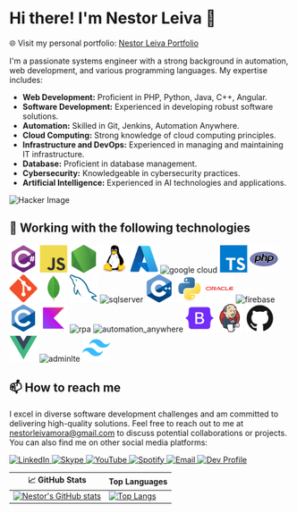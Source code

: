 # Hi there! I'm Nestor Leiva 👋

🌐 Visit my personal portfolio: [Nestor Leiva Portfolio](https://nestor-leiva.vercel.app/)

I'm a passionate systems engineer with a strong background in automation, web development, and various programming languages. My expertise includes:

- **Web Development:** Proficient in PHP, Python, Java, C++, Angular.
- **Software Development:** Experienced in developing robust software solutions.
- **Automation:** Skilled in Git, Jenkins, Automation Anywhere.
- **Cloud Computing:** Strong knowledge of cloud computing principles.
- **Infrastructure and DevOps:** Experienced in managing and maintaining IT infrastructure.
- **Database:** Proficient in database management.
- **Cybersecurity:** Knowledgeable in cybersecurity practices.
- **Artificial Intelligence:** Experienced in AI technologies and applications.

<p align="left">
<img src="https://img.freepik.com/fotos-premium/joven-hacker-pirateando-sistema-red-computadora-portatil_814249-990.jpg?w=1060" alt="Hacker Image" style="width: 75%; height: 300px; object-fit: contain">
</p>

## 💼 Working with the following technologies</h3>
<p align="left">
    <img src="https://raw.githubusercontent.com/devicons/devicon/master/icons/csharp/csharp-original.svg" alt="csharp" width="50" height="50" /> 
    <img src="https://raw.githubusercontent.com/devicons/devicon/master/icons/javascript/javascript-original.svg" alt="javascript" width="50" height="50" />
    <img src="https://raw.githubusercontent.com/devicons/devicon/master/icons/nodejs/nodejs-original.svg" alt="nodejs" width="50" height="50" /> 
    <img src="https://raw.githubusercontent.com/devicons/devicon/master/icons/linux/linux-original.svg" alt="linux" width="50" height="50" /> 
    <img src="https://raw.githubusercontent.com/devicons/devicon/master/icons/azure/azure-original.svg" alt="azure" width="50" height="50" />
    <img src="https://cdn.jsdelivr.net/gh/devicons/devicon/icons/googlecloud/googlecloud-original.svg" alt="google cloud" width="50" height="50" />
    <img src="https://raw.githubusercontent.com/devicons/devicon/master/icons/typescript/typescript-original.svg" alt="typescript" width="50" height="50" /> 
    <img src="https://raw.githubusercontent.com/devicons/devicon/master/icons/php/php-original.svg" alt="php" width="50" height="50" /> 
    <img src="https://raw.githubusercontent.com/devicons/devicon/master/icons/git/git-original.svg" alt="git" width="50" height="50" />
    <img src="https://raw.githubusercontent.com/devicons/devicon/master/icons/mongodb/mongodb-original.svg" alt="mongodb" width="50" height="50" /> 
    <img src="https://raw.githubusercontent.com/devicons/devicon/master/icons/mysql/mysql-original.svg" alt="mysql" width="50" height="50" /> 
    <img src="https://cdn.jsdelivr.net/gh/devicons/devicon/icons/microsoftsqlserver/microsoftsqlserver-plain-wordmark.svg" alt="sqlserver" width="50" height="50" />
    <img src="https://raw.githubusercontent.com/devicons/devicon/master/icons/cplusplus/cplusplus-original.svg" alt="cplusplus" width="50" height="50" /> 
    <img src="https://raw.githubusercontent.com/devicons/devicon/master/icons/python/python-original.svg" alt="python" width="50" height="50" />
    <img src="https://raw.githubusercontent.com/devicons/devicon/master/icons/oracle/oracle-original.svg" alt="oracle" width="50" height="50" />
    <img src="https://www.vectorlogo.zone/logos/firebase/firebase-icon.svg" alt="firebase" width="50" height="50" />
    <img src="https://raw.githubusercontent.com/devicons/devicon/master/icons/c/c-original.svg" alt="c" width="50" height="50" />
    <img src="https://raw.githubusercontent.com/devicons/devicon/master/icons/kotlin/kotlin-original.svg" alt="kotlin" width="50" height="50" />
    <img src="https://cdn.springpeople.com/media/Introduction%20to%20RPA.png" alt="rpa" width="50" height="50" />
    <img src="https://logowik.com/content/uploads/images/automation-anywhere1292.logowik.com.webp" alt="automation_anywhere" width="50" height="50" />
    <img src="https://raw.githubusercontent.com/devicons/devicon/master/icons/bootstrap/bootstrap-plain.svg" alt="bootstrap" width="50" height="50" />
    <img src="https://raw.githubusercontent.com/devicons/devicon/master/icons/jenkins/jenkins-original.svg" alt="jenkins" width="50" height="50" />
    <img src="https://raw.githubusercontent.com/devicons/devicon/master/icons/github/github-original.svg" alt="github" width="50" height="50" />
    <img src="https://raw.githubusercontent.com/devicons/devicon/master/icons/vuejs/vuejs-original.svg" alt="vuejs" width="50" height="50" />
    <img src="https://adminlte.io/themes/v3/dist/img/AdminLTELogo.png" alt="adminlte" width="50" height="50" />
    <img src="https://raw.githubusercontent.com/devicons/devicon/master/icons/tailwindcss/tailwindcss-original.svg" alt="tailwindcss" width="50" height="50" />
</p>

## 📫 How to reach me
I excel in diverse software development challenges and am committed to delivering high-quality solutions. Feel free to reach out to me at [nestorleivamora@gmail.com](mailto:nestorleivamora@gmail.com) to discuss potential collaborations or projects. You can also find me on other social media platforms:

<p align="left">
  <a href="https://www.linkedin.com/in/nestor-david-leiva-mora-cr" target="_blank">
    <img src="https://img.shields.io/badge/linkedin-%230077B5.svg?&style=for-the-badge&logo=linkedin&logoColor=white&color=071A2C" alt="LinkedIn" height="40" width="auto">
  </a>
  <a href="https://join.skype.com/invite/gJUZ6fipHNgG" target="_blank">
    <img src="https://img.shields.io/badge/skype-%2300AFF0.svg?&style=for-the-badge&logo=skype&logoColor=white" alt="Skype" height="40" width="auto">
  </a>
  <a href="https://www.youtube.com/@Nettocr14" target="_blank">
    <img src="https://img.shields.io/badge/youtube-%23FF0000.svg?&style=for-the-badge&logo=youtube&logoColor=white" alt="YouTube" height="40" width="auto">
  </a>
  <a href="https://open.spotify.com/user/netto14cr?si=d5f77eac525a4797" target="_blank">
    <img src="https://img.shields.io/badge/spotify-%231ED760.svg?&style=for-the-badge&logo=spotify&logoColor=white" alt="Spotify" height="40" width="auto">
  </a>
  <a href="mailto:nestorleivamora@gmail.com">
    <img src="https://img.shields.io/badge/Email-%231E90FF.svg?&style=for-the-badge&logo=gmail&logoColor=white" alt="Email" height="40" width="auto">
  </a>
    <a href="https://dev.to/netto14cr">
    <img src="https://d2fltix0v2e0sb.cloudfront.net/dev-badge.svg" alt="Dev Profile" height="40" width="auto">
  </a>
</p>

| 📈 GitHub Stats                                                                                                   | Top Languages                                                                                                      |
|------------------------------------------------------------------------------------------------------------------|--------------------------------------------------------------------------------------------------------------------|
| [![Nestor's GitHub stats](https://github-readme-stats.vercel.app/api?username=netto14cr&show_icons=true&theme=radical)](https://github.com/netto14cr/github-readme-stats) | [![Top Langs](https://github-readme-stats.vercel.app/api/top-langs/?username=netto14cr&layout=compact&theme=radical)](https://github.com/netto14cr/github-readme-stats) |
